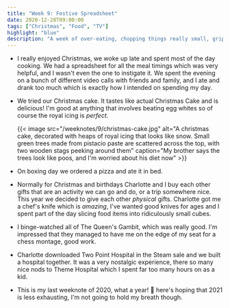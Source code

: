 ```yaml
---
title: "Week 9: Festive Spreadsheet"
date: 2020-12-28T09:00:00
tags: ["Christmas", "Food", "TV"]
highlight: "blue"
description: "A week of over-eating, chopping things really small, gripping chess montages, and building hospitals."
---
```


  * I really enjoyed Christmas, we woke up late and spent most of the day cooking. We had a spreadsheet for all the meal timings which was very helpful, and I wasn't even the one to instigate it. We spent the evening on a bunch of different video calls with friends and family, and I ate and drank too much which is exactly how I intended on spending my day.

  * We tried our Christmas cake. It tastes like actual Christmas Cake and is delicious! I'm good at anything that involves beating egg whites so of course the royal icing is _perfect_.

    {{< image src="/weeknotes/9/christmas-cake.jpg" alt="A christmas cake, decorated with heaps of royal icing that looks like snow. Small green trees made from pistacio paste are scattered across the top, with two wooden stags peeking around them" caption="My brother says the trees look like poos, and I'm worried about his diet now" >}}

  * On boxing day we ordered a pizza and ate it in bed.

  * Normally for Christmas and birthdays Charlotte and I buy each other gifts that are an activity we can go and do, or a trip somewhere nice. This year we decided to give each other _physical_ gifts. Charlotte got me a chef's knife which is _amazing_, I've wanted good knives for ages and I spent part of the day slicing food items into ridiculously small cubes.

  * I binge-watched all of The Queen's Gambit, which was really good. I'm impressed that they managed to have me on the edge of my seat for a chess montage, good work.

  * Charlotte downloaded Two Point Hospital in the Steam sale and we built a hospital together. It was a very nostalgic experience, there so many nice nods to Theme Hospital which I spent far too many hours on as a kid.

  * This is my last weeknote of 2020, what a year! :grimacing: here's hoping that 2021 is less exhausting, I'm not going to hold my breath though.